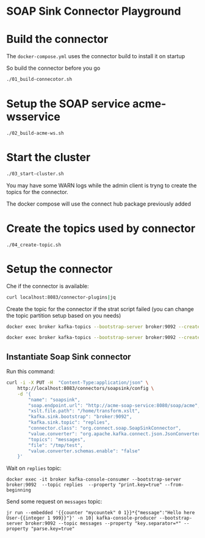 # SOAP Sink Connector Playground

# Build the connector

The `docker-compose.yml` uses the connector build to install it on startup

So build the connector before you go

```bash
./01_build-connecotor.sh
```

# Setup the SOAP service acme-wsservice 

```
./02_build-acme-ws.sh
```

# Start the cluster

```bash
./03_start-cluster.sh
```

You may have some WARN logs while the admin client is tryng to create the topics for the connector.

The docker compose will use the connect hub package previously added

# Create the topics used by connector

```
./04_create-topic.sh
```

# Setup the connector

Che if the connector is available:

```bash
curl localhost:8083/connector-plugins|jq
```

Create the topic for the connector if the strat script failed (you can change the topic partition setup based on you needs) 

```bash
docker exec broker kafka-topics --bootstrap-server broker:9092 --create --topic messages --partitions 1 --replication-factor 1
```

```bash
docker exec broker kafka-topics --bootstrap-server broker:9092 --create --topic replies --partitions 1 --replication-factor 1
```


## Instantiate Soap Sink connector

Run this command:


```bash
curl -i -X PUT -H  "Content-Type:application/json" \
    http://localhost:8083/connectors/soapsink/config \
    -d '{
        "name": "soapsink",
        "soap.endpoint.url": "http://acme-soap-service:8080/soap/acme",
        "xslt.file.path": "/home/transform.xslt",
        "kafka.sink.bootstrap": "broker:9092",
        "kafka.sink.topic": "replies",
        "connector.class": "org.connect.soap.SoapSinkConnector",
        "value.converter": "org.apache.kafka.connect.json.JsonConverter",
        "topics": "messages",
        "file": "/tmp/test",
        "value.converter.schemas.enable": "false"
    }'
```

Wait on `replies` topic:

```
docker exec -it broker kafka-console-consumer --bootstrap-server broker:9092  --topic replies  --property "print.key=true" --from-beginning
```

Send some request on `messages` topic:

```
jr run --embedded '{{counter "mycountek" 0 1}}*{"message":"Hello here User-{{integer 1 999}}"}' -n 10| kafka-console-producer --bootstrap-server broker:9092 --topic messages --property "key.separator=*" --property "parse.key=true"
```

